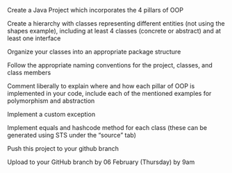 
Create a Java Project which incorporates the 4 pillars of OOP

Create a hierarchy with classes representing different entities (not using the shapes example), including at least 4 classes (concrete or abstract) and at least one interface

Organize your classes into an appropriate package structure

Follow the appropriate naming conventions for the project, classes, and class members

Comment liberally to explain where and how each pillar of OOP is implemented in your code, include each of the mentioned examples for polymorphism and abstraction

Implement a custom exception 

Implement equals and hashcode method for each class (these can be generated using STS under the “source” tab)

Push this project to your github branch

Upload to your GitHub branch by 06 February (Thursday) by 9am
